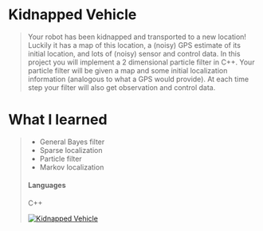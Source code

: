 
# Kidnapped Vehicle
> Your robot has been kidnapped and transported to a new location! Luckily it has a map of this location, a (noisy) 
GPS estimate of its initial location, and lots of (noisy) sensor and control data. In this project you will implement
 a 2 dimensional particle filter in C++. Your particle filter will be given a map and some initial localization 
 information (analogous to what a GPS would provide). At each time step your filter will also get observation and 
 control data.
>
# What I learned
> - General Bayes filter
> - Sparse localization
> - Particle filter
> - Markov localization
> 
> #### Languages
> C++
> 
> [![Kidnapped Vehicle](http://img.youtube.com/vi/43LW9t7uklo/0.jpg)](https://youtu.be/43LW9t7uklo "Kidnapped Vehicle Project")

